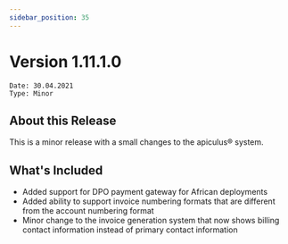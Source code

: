 ```yaml
---
sidebar_position: 35
---
```

# Version 1.11.1.0
```
Date: 30.04.2021
Type: Minor
```

## About this Release

This is a minor release with a small changes to the apiculus® system.

## What's Included

- Added support for DPO payment gateway for African deployments
- Added ability to support invoice numbering formats that are different from the account numbering format
- Minor change to the invoice generation system that now shows billing contact information instead of primary contact information



